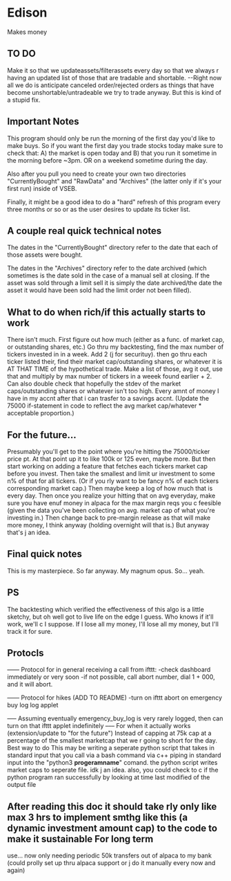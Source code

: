 # Edison

Makes money

## TO DO
Make it so that we updateassets/filterassets every day so that we always r having an updated list of those that are tradable and shortable.
--Right now all we do is anticipate canceled order/rejected orders as things that have become unshortable/untradeable we try to trade anyway.
But this is kind of a stupid fix.

## Important Notes
This program should only be run the morning of the first day you'd like to make buys. So if you want the first day you trade stocks today make sure to check that:
A) the market is open today
and B) that you run it sometime in the morning before ~3pm. OR on a weekend sometime during the day.

Also after you pull you need to create your own two directories "CurrentlyBought" and "RawData" and "Archives" (the latter only if it's your first run) inside of VSEB.

Finally, it might be a good idea to do a "hard" refresh of this program every three months or so
or as the user desires to update its ticker list.

## A couple real quick technical notes

The dates in the "CurrentlyBought" directory refer to the date that each of those
assets were bought.

The dates in the "Archives"
directory refer to the date archived (which sometimes is the date sold in the case of a manual sell at closing.
If the asset was sold through a limit sell it is simply the date archived/the date the asset it would have been
sold had the limit order not been filled).

## What to do when rich/if this actually starts to work

There isn't much. First figure out how much (either as a func. of market cap, or outstanding shares, etc.) Go thru my backtesting, find the max number of tickers invested in in a week. Add 2 (j for securituy). then go thru each ticker listed their, find their market cap/outstanding shares, or whatever it is AT THAT TIME of the hypothetical trade. Make a list of those, avg it out, use that and multiply by max number of tickers in a weeek found earlier + 2. Can also double check that hopefully the stdev of the market caps/outstanding shares or whatever isn't too high. Every amnt of money I have in my accnt after that i can trasfer to a savings accnt. (Update the 75000 if-statement in code to reflect the avg market cap/whatever * acceptable proportion.)

## For the future...

Presumably you'll get to the point where you're hitting the 75000/ticker price pt. At that point up it to like 100k or 125 even, maybe more. But then start working on adding a feature that fetches each tickers market cap before you invest. Then take the smallest and limit ur investment to some n% of that for all tickers. (Or if you rly want to be fancy n% of each tickers corresponding market cap.) Then maybe keep a log of how much that is every day. Then once you realize your hitting that on avg everyday, make sure you have enuf money in alpaca for the max  margin reqs you c feesible (given the data you've been collecting on avg. market cap of what you're investing in.) Then change back to pre-margin release as that will make more money, I think anyway (holding overnight will that is.) But anyway that's j an idea.

## Final quick notes

This is my masterpiece. So far anyway. My magnum opus. So... yeah.

## PS

The backtesting which verified the effectiveness of this algo is a little sketchy, but oh well got to live life on the edge
I guess. Who knows if it'll work, we'll c I suppose. If I lose all my money, I'll lose all my money, but I'll track it for sure.

## Protocls
––––
Protocol for in general receiving a call from ifttt:
-check dashboard immediately or very soon
-if not possible, call abort number, dial 1 + 000, and it will abort.

––––
Protocol for hikes (ADD TO README)
-turn on ifttt abort on emergency buy log log applet

–––
Assuming eventually emergency_buy_log is very rarely logged, then can turn on that ifttt applet indefinitely
–––
For when it actually works (extension/update to "for the future")
Instead of capping at 75k cap at a percentage of the smallest marketcap that we r going to short for the day. Best way to do This may be writing a seperate python script that takes in standard input that you call via a bash command via c++ piping in
standard input into the "python3 __progeramname__" comand. the python script writes market caps to seperate file.  idk j an idea. also, you could check to c if the python program ran successfully by looking at time last modified of the output file

## After reading this doc it should take rly only like max 3 hrs to implement smthg like this (a dynamic investment amount cap) to the code to make it sustainable For long term 
use... now only needing periodic 50k transfers out of alpaca to my bank (could prolly set up thru alpaca support or j do it manually every now and again)
